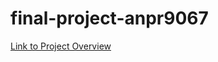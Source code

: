 # final-project-anpr9067
[Link to Project Overview](https://github.com/cu-ecen-5013/final-project-anpr9067/wiki/Project-Overview)
